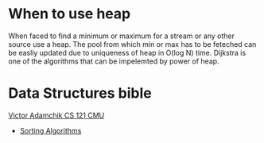 #  When to use heap

When faced to find a minimum or maximum for a stream or any other source use a heap. The pool from which min or max has to be feteched can be easliy updated due to uniqueness of heap in O(log N) time. Dijkstra is one of the algorithms that can be impelemted by power of heap. 

# Data Structures bible 

[Victor Adamchik CS 121 CMU](https://www.cs.cmu.edu/~adamchik/15-121/)
- [Sorting Algorithms ](https://www.cs.cmu.edu/~adamchik/15-121/lectures/Sorting%20Algorithms/sorting.html)
